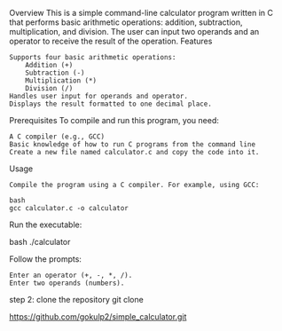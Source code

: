 Overview
This is a simple command-line calculator program written in C that performs basic arithmetic operations: addition, subtraction, multiplication, and division. The user can input two operands and an operator to receive the result of the operation.
Features

    Supports four basic arithmetic operations:
        Addition (+)
        Subtraction (-)
        Multiplication (*)
        Division (/)
    Handles user input for operands and operator.
    Displays the result formatted to one decimal place.

Prerequisites
To compile and run this program, you need:

    A C compiler (e.g., GCC)
    Basic knowledge of how to run C programs from the command line
    Create a new file named calculator.c and copy the code into it.

Usage

    Compile the program using a C compiler. For example, using GCC:

    bash
    gcc calculator.c -o calculator

Run the executable:

bash
./calculator

Follow the prompts:

    Enter an operator (+, -, *, /).
    Enter two operands (numbers).

step 2: 
clone the repository
git clone

https://github.com/gokulp2/simple_calculator.git
